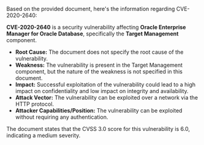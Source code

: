 Based on the provided document, here's the information regarding CVE-2020-2640:

**CVE-2020-2640** is a security vulnerability affecting **Oracle Enterprise Manager for Oracle Database**, specifically the **Target Management** component.

*   **Root Cause:** The document does not specify the root cause of the vulnerability.
*   **Weakness:** The vulnerability is present in the Target Management component, but the nature of the weakness is not specified in this document.
*   **Impact:** Successful exploitation of the vulnerability could lead to a high impact on confidentiality and low impact on integrity and availability.
*   **Attack Vector:** The vulnerability can be exploited over a network via the HTTP protocol.
*   **Attacker Capabilities/Position:** The vulnerability can be exploited without requiring any authentication.

The document states that the CVSS 3.0 score for this vulnerability is 6.0, indicating a medium severity.